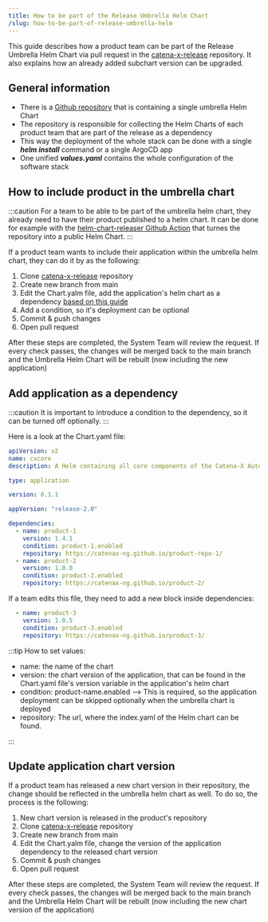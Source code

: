 ```yaml
---
title: How to be part of the Release Umbrella Helm Chart
/slug: how-to-be-part-of-release-umbrella-helm
---
```


This guide describes how a product team can be part of the Release Umbrella Helm Chart via pull request in the [catena-x-release](https://github.com/catenax-ng/catena-x-release) repository. It also explains how an already added subchart version can be upgraded.

## General information

- There is a [Github repository](https://github.com/catenax-ng/catena-x-release) that is containing a single umbrella Helm Chart
- The repository is responsible for collecting the Helm Charts of each product team that are part of the release as a dependency
- This way the deployment of the whole stack can be done with a single ___helm install___ command or a single ArgoCD app
- One unified ___values.yaml___ contains the whole configuration of the software stack

## How to include product in the umbrella chart

:::caution
For a team to be able to be part of the umbrella helm chart, they already need to have their product published to a helm chart. It can be done for example with the [helm-chart-releaser Github Action](how-to-release-a-helm-chart.md) that turnes the repository into a public Helm Chart.
:::

If a product team wants to include their application within the umbrella helm chart, they can do it by as the following:

1. Clone [catena-x-release](https://github.com/catenax-ng/catena-x-release) repository
2. Create new branch from main
3. Edit the Chart.yalm file, add the application's helm chart as a dependency [based on this guide](#add-application-as-a-dependency)
4. Add a condition, so it's deployment can be optional
5. Commit & push changes
6. Open pull request

After these steps are completed, the System Team will review the request. If every check passes, the changes will be merged back to the main branch and the Umbrella Helm Chart will be rebuilt (now including the new application)

## Add application as a dependency

:::caution
It is important to introduce a condition to the dependency, so it can be turned off optionally.
:::

Here is a look at the Chart.yaml file:

```yaml
apiVersion: v2
name: cxcore
description: A Helm containing all core components of the Catena-X Automotive network

type: application

version: 0.1.1

appVersion: "release-2.0"

dependencies:
  - name: product-1
    version: 1.4.1
    condition: product-1.enabled
    repository: https://catenax-ng.github.io/product-repo-1/
  - name: product-2
    version: 1.0.0
    condition: product-2.enabled
    repository: https://catenax-ng.github.io/product-2/

```

If a team edits this file, they need to add a new block inside dependencies:

```yaml
  - name: product-3
    version: 1.0.5
    condition: product-3.enabled
    repository: https://catenax-ng.github.io/product-3/

```

:::tip
How to set values:

- name: the name of the chart
- version: the chart version of the application, that can be found in the Chart.yaml file's version variable in the application's helm chart
- condition: product-name.enabled --> This is required, so the application deployment can be skipped optionally when the umbrella chart is deployed
- repository: The url, where the index.yaml of the Helm chart can be found.

:::

## Update application chart version

If a product team has released a new chart version in their repository, the change should be reflected in the umbrella helm chart as well. To do so, the process is the following:

1. New chart version is released in the product's repository
2. Clone [catena-x-release](https://github.com/catenax-ng/catena-x-release) repository
3. Create new branch from main
4. Edit the Chart.yalm file, change the version of the application dependency to the released chart version
5. Commit & push changes
6. Open pull request

After these steps are completed, the System Team will review the request. If every check passes, the changes will be merged back to the main branch and the Umbrella Helm Chart will be rebuilt (now including the new chart version of the application)

